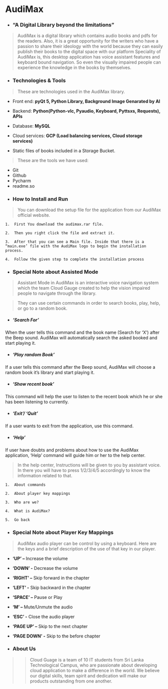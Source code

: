 # AudiMax
* <h3>“A Digital Library beyond the limitations”</h3>

> AudiMax is a digital library which contains audio books and pdfs for the readers. Also, it is a great opportunity for the writers who have a passion to share their ideology with the world because they can easily publish their books to the digital space with our platform Speciality of AudiMax is, this desktop application has voice assistant features and keyboard bound navigation. So even the visually impaired people can experience the knowledge in the books by themselves.

- <h3>Technologies & Tools</h3>

> These are technologies used in the AudiMax library.

 + Front end: __pyQt 5, Python Library, Background Image Genarated by AI__ 

 + Backend: __Python(Python-vlc, Pyaudio, Keyboard, Pyttsxs, Requests), APIs__

 + Database: __MySQL__
  
 + Cloud services: __GCP (Load balancing services, Cloud storage services)__
 
 + Static files of books  included in a Storage Bucket.

 
> These are the tools we have used:
 + Git
 + Github
 + Pycharm
 + readme.so

- <h3>How to Install and Run</h3>

> You can download the setup file for the application from our AudiMax official website.

    1.	First You download the audimax.rar file.
	
    2.	Then you right click the file and extract it.
	
    3.	After that you can see a Main file. Inside that there is a “main.exe’ file with the AudiMax logo to begin the installation process.

    4.	Follow the given step to complete the installation process

- <h3>Special Note about Assisted Mode</h3>
 
>Assistant Mode in AudiMax is an interactive voice navigation system which the team Cloud Gauge created to help the vision impaired people to navigate through the library.

>They can use certain commands in order to search books, play, help, or go to a random book.

-	<h5>‘Search For’</h5>

  When the user tells this command and the book name (Search for ‘X’) after the Beep sound. AudiMax will automatically search the asked booked and start playing it.

-	<h5>‘Play random Book’</h5>

  If a user tells this command after the Beep sound, AudiMax will choose a random book it’s library and start playing it. 

-	<h5>‘Show recent book’</h5>

  This command will help the user to listen to the recent book which he or she has been listening to currently.

-	<h5>‘Exit’/ ‘Quit’</h5>

  If a user wants to exit from the application, use this command.

-	<h5>‘Help’</h5>

  If user have doubts and problems about how to use the AudiMax application, ‘Help’ command will guide him or her to the help center.

> In the help center, Instructions will be given to you by assistant voice. In there you will have to press 1/2/3/4/5 accordingly to know the information related to that.

    1.	About commands
	
    2.	About player key mappings

    3.	Who are we?

    4.	What is AudiMax?

    5.	Go back
    
- <h3>Special Note about Player Key Mappings</h3>
  
> AudiMax audio player can be control by using a keyboard. Here are the keys and a brief description of the use of that key in our player.

-	__‘UP’ –__ Increase the volume
-	__‘DOWN’ -__ Decrease the volume
-	__‘RIGHT’ –__ Skip forward in the chapter
-	__‘LEFT’ -__ Skip backward in the chapter
-	__‘SPACE’ –__ Pause or Play
-	__‘M’ –__ Mute/Unmute the audio
-	__‘ESC’ -__ Close the audio player
-	__‘PAGE UP’ –__ Skip to the next chapter
-	__‘PAGE DOWN’ -__ Skip to the before chapter

- <h3>About Us</h3>

>> Cloud Guage is a team of 10 IT students from Sri Lanka Technological Campus, who are passionate about developing cloud application to make a difference in the world. We believe our digital skills, team spirit and dedication will make our products outstanding from one another. 









